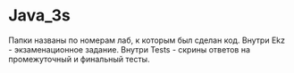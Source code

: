# Java_3s

Папки названы по номерам лаб, к которым был сделан код.
Внутри Ekz - экзаменационное задание.
Внутри Tests - скрины ответов на промежуточный и финальный тесты.
